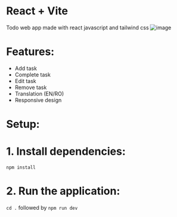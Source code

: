 # React + Vite

Todo web app made with react javascript and tailwind css 
![image](https://github.com/user-attachments/assets/be15a835-902e-46ea-94e3-691a488c7596)

# Features: 
 - Add task
 - Complete task
 - Edit task
 - Remove task
 - Translation (EN/RO)
 - Responsive design

# Setup:

# 1. Install dependencies:
`npm install`

# 2. Run the application:
`cd .`
followed by
`npm run dev`
